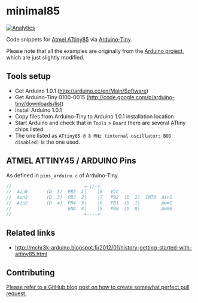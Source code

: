 # minimal85

[![Analytics](https://ga-beacon.appspot.com/UA-2643697-15/minimal85/index?flat)](https://github.com/igrigorik/ga-beacon)

Code snippets for [Atmel ATtiny85](http://www.atmel.com/devices/ATTINY85.aspx) via
 [Arduino-Tiny](http://code.google.com/p/arduino-tiny/).

Please note that all the examples are originally from the
[Arduino project](http://arduino.cc), which are just slightly modified.

## Tools setup

* Get Arduino 1.0.1 (http://arduino.cc/en/Main/Software)
* Get Arduino-Tiny 0100-0015 (http://code.google.com/p/arduino-tiny/downloads/list)
* Install Arduino 1.0.1
* Copy files from Arduino-Tiny to Arduino 1.0.1 installation location
* Start Arduino and check that in `Tools` > `Board` there are several ATtiny chips listed
* The one listed as `ATtiny85 @ 8 MHz (internal oscillator; BOD disabled)` is the one used.


## ATMEL ATTINY45 / ARDUINO Pins

As defined in `pins_arduino.c` of Arduino-Tiny.

```c
//                           +-\/-+
//  Ain0       (D  5)  PB5  1|    |8   VCC
//  Ain3       (D  3)  PB3  2|    |7   PB2  (D  2)  INT0  Ain1
//  Ain2       (D  4)  PB4  3|    |6   PB1  (D  1)        pwm1
//                     GND  4|    |5   PB0  (D  0)        pwm0
//                           +----+
```

## Related links

* http://mchr3k-arduino.blogspot.fi/2012/01/history-getting-started-with-attiny85.html


## Contributing

[Please refer to a GitHub blog post on how to create somewhat perfect pull request.](https://github.com/blog/1943-how-to-write-the-perfect-pull-request "How to write the perfect pull request")
